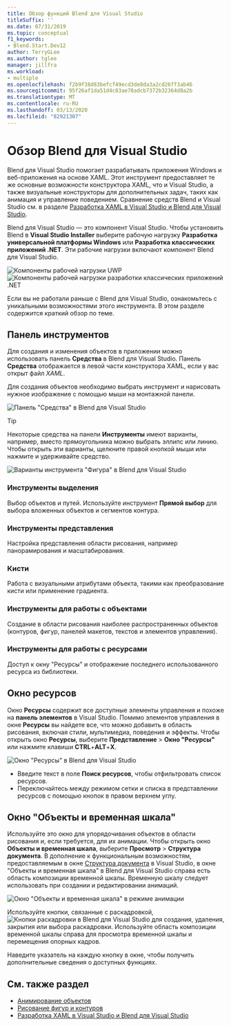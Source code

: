 ```yaml
---
title: Обзор функций Blend для Visual Studio
titleSuffix: ''
ms.date: 07/31/2019
ms.topic: conceptual
f1_keywords:
- Blend.Start.Dev12
author: TerryGLee
ms.author: tglee
manager: jillfra
ms.workload:
- multiple
ms.openlocfilehash: f2b9f38d83befcf49ecd3de8da3a2cd26ff3ab46
ms.sourcegitcommit: 95f26af1da51d4c83ae78adcb7372b32364d8a2b
ms.translationtype: MT
ms.contentlocale: ru-RU
ms.lasthandoff: 03/13/2020
ms.locfileid: "82921307"
---
```

# <a name="blend-for-visual-studio-overview"></a>Обзор Blend для Visual Studio

Blend для Visual Studio помогает разрабатывать приложения Windows и веб-приложения на основе XAML. Этот инструмент предоставляет те же основные возможности конструктора XAML, что и Visual Studio, а также визуальные конструкторы для дополнительных задач, таких как анимация и управление поведением. Сравнение средств Blend и Visual Studio см. в разделе [Разработка XAML в Visual Studio и Blend для Visual Studio](../xaml-tools/designing-xaml-in-visual-studio.md).

Blend для Visual Studio — это компонент Visual Studio. Чтобы установить Blend в **Visual Studio Installer** выберите рабочую нагрузку **Разработка универсальной платформы Windows** или **Разработка классических приложений .NET**. Эти рабочие нагрузки включают компонент Blend для Visual Studio.

![Компоненты рабочей нагрузки UWP](media/installer-uwp.png)&nbsp;&nbsp;&nbsp;&nbsp;![Компоненты рабочей нагрузки разработки классических приложений .NET](media/installer-dotnet-desktop.png)

Если вы не работали раньше с Blend для Visual Studio, ознакомьтесь с уникальными возможностями этого инструмента. В этом разделе содержится краткий обзор по теме.

## <a name="tools-panel"></a>Панель инструментов

Для создания и изменения объектов в приложении можно использовать панель **Средства** в Blend для Visual Studio. Панель **Средства** отображается в левой части конструктора XAML, если у вас открыт файл *XAML*.

Для создания объектов необходимо выбрать инструмент и нарисовать нужное изображение с помощью мыши на монтажной панели.

![Панель "Средства" в Blend для Visual Studio](media/blend-tools-panel.png)

> [!TIP]
> Некоторые средства на панели **Инструменты** имеют варианты, например, вместо прямоугольника можно выбрать эллипс или линию. Чтобы открыть эти варианты, щелкните правой кнопкой мыши или нажмите и удерживайте средство.
>
> ![Варианты инструмента "Фигура" в Blend для Visual Studio](media/blend-rectangle-tool-variations.png)

### <a name="selection-tools"></a>Инструменты выделения

Выбор объектов и путей. Используйте инструмент **Прямой выбор** для выбора вложенных объектов и сегментов контура.

### <a name="view-tools"></a>Инструменты представления

Настройка представления области рисования, например панорамирования и масштабирования.

### <a name="brush-tools"></a>Кисти

Работа с визуальными атрибутами объекта, такими как преобразование кисти или применение градиента.

### <a name="object-tools"></a>Инструменты для работы с объектами

Создание в области рисования наиболее распространенных объектов (контуров, фигур, панелей макетов, текстов и элементов управления).

### <a name="asset-tools"></a>Инструменты для работы с ресурсами

Доступ к окну "Ресурсы" и отображение последнего использованного ресурса из библиотеки.

## <a name="assets-window"></a>Окно ресурсов

Окно **Ресурсы** содержит все доступные элементы управления и похоже на **панель элементов** в Visual Studio. Помимо элементов управления в окне **Ресурсы** вы найдете все, что можно добавить в область рисования, включая стили, мультимедиа, поведения и эффекты. Чтобы открыть окно **Ресурсы**, выберите **Представление** > **Окно "Ресурсы"** или нажмите клавиши **CTRL**+**ALT**+**X**.

![Окно "Ресурсы" в Blend для Visual Studio](media/blend-assets-window.png)

- Введите текст в поле **Поиск ресурсов**, чтобы отфильтровать список ресурсов.
- Переключайтесь между режимом сетки и списка в представлении ресурсов с помощью кнопок в правом верхнем углу.

## <a name="objects-and-timeline-window"></a>Окно "Объекты и временная шкала"

Используйте это окно для упорядочивания объектов в области рисования и, если требуется, для их анимации. Чтобы открыть окно **Объекты и временная шкала**, выберите **Просмотр** > **Структура документа**. В дополнение к функциональным возможностям, предоставляемым в окне [Структура документа](creating-a-ui-by-using-xaml-designer-in-visual-studio.md#document-outline-window) в Visual Studio, в окне "Объекты и временная шкала" в Blend для Visual Studio справа есть область композиции временной шкалы. Временную шкалу следует использовать при создании и редактировании анимаций.

![Окно "Объекты и временная шкала" в режиме анимации](media/storyboard-timeline.png)

Используйте кнопки, связанные с раскадровкой, ![Кнопки раскадровки в Blend для Visual Studio](media/storyboard-buttons.png) для создания, удаления, закрытия или выбора раскадровки. Используйте область композиции временной шкалы справа для просмотра временной шкалы и перемещения опорных кадров.

Наведите указатель на каждую кнопку в окне, чтобы получить дополнительные сведения о доступных функциях.

## <a name="see-also"></a>См. также раздел

- [Анимирование объектов](../xaml-tools/animate-objects-in-xaml-designer.md)
- [Рисование фигур и контуров](../xaml-tools/draw-shapes-and-paths.md)
- [Разработка XAML в Visual Studio и Blend для Visual Studio](../xaml-tools/designing-xaml-in-visual-studio.md)
